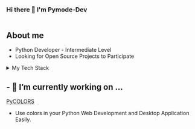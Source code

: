 ###                                  Hi there 👋 I'm Pymode-Dev

<picture>
 <source media="(prefers-color-scheme: dark)" srcset="YOUR-DARKMODE-IMAGE">
 <source media="(prefers-color-scheme: light)" srcset="YOUR-LIGHTMODE-IMAGE">
 <img alt="" src="">
</picture>

## About me
- Python Developer - Intermediate Level
- Looking for Open Source Projects to Participate

<details>
<summary>My Tech Stack</summary>

| Level       | Languages |
|------------:|-----------|
|Intermediate | Python    |
|Beginner     | C         |
  
</details>

## - 🔭 I’m currently working on ...
[PyCOLORS](https://github.com/Pymode-Dev/PyCOLORS)
  - Use colors in your Python Web Development and Desktop Application Easily.



<!--
**Pymode-Dev/pymode-dev** is a ✨ _special_ ✨ repository because its `README.md` (this file) appears on your GitHub profile.

Here are some ideas to get you started:


- 🌱 I’m currently learning ...
- 👯 I’m looking to collaborate on ...
- 🤔 I’m looking for help with ...
- 💬 Ask me about ...
- 📫 How to reach me: ...
- 😄 Pronouns: ...
- ⚡ Fun fact: ...
-->
